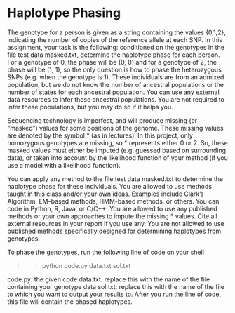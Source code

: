 <h1>Haplotype Phasing</h1>

The genotype for a person is given as a string containing the values {0,1,2}, indicating the number of copies of the reference allele at each SNP. In this assignment, your task is the following: conditioned on the genotypes in the file test data masked.txt, determine the haplotype phase for each person. For a genotype of 0, the phase will be (0, 0) and for a genotype of 2, the phase will be (1, 1), so the only question is how to phase the heterozygous SNPs (e.g. when the genotype is 1). These individuals are from an admixed population, but we do not know the number of ancestral populations or the number of states for each ancestral population. You can use any external data resources to infer these ancestral populations. You are not required to infer these populations, but you may do so if it helps you.

Sequencing technology is imperfect, and will produce missing (or “masked”) values for some positions of the genome. These missing values are denoted by the symbol * (as in lectures). In this project, only homozygous genotypes are missing, so * represents either 0 or 2. So, these masked values must either be imputed (e.g. guessed based on surrounding data), or taken into account by the likelihood function of your method (if you use a model with a likelihood function).

You can apply any method to the file test data masked.txt to determine the haplotype phase for these individuals. You are allowed to use methods taught in this class and/or your own ideas. Examples include Clark’s Algorithm, EM-based methods, HMM-based methods, or others. You can code in Python, R, Java, or C/C++. You are allowed to use any published methods or your own approaches to impute the missing * values. Cite all external resources in your report if you use any. You are not allowed to use published methods specifically designed for determining haplotypes from genotypes.



To phase the genotypes, run the following line of code on your shell

>>python code.py data.txt sol.txt

code.py: the given code
data.txt: replace this with the name of the file containing your genotype data
sol.txt: replace this with the name of the file to which you want to output your results to. After you run the line of code, this file will contain the phased haplotypes.
